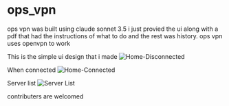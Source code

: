 # ops_vpn

ops vpn was built using claude sonnet 3.5 i just provied the ui along with a pdf that had the instructions of what to do and the rest was history.
ops vpn uses openvpn to work

This is the simple ui design that i made 
![Home-Disconnected](https://github.com/Ashrafty/ops-vpn-flutter/assets/40754280/071896f6-2213-4a68-afa5-a2b4a56cae8c)

When connected
![Home-Connected](https://github.com/Ashrafty/ops-vpn-flutter/assets/40754280/511a878f-b170-4cf0-992d-18f3e7dd373d)

Server list
![Server List](https://github.com/Ashrafty/ops-vpn-flutter/assets/40754280/e5b207ee-829e-4007-8cab-9ce3d934f853)


contributers are welcomed
